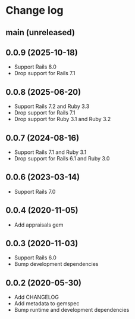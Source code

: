 # Change log

## main (unreleased)

## 0.0.9 (2025-10-18)

* Support Rails 8.0
* Drop support for Rails 7.1

## 0.0.8 (2025-06-20)

* Support Rails 7.2 and Ruby 3.3
* Drop support for Rails 7.1
* Drop support for Ruby 3.1 and Ruby 3.2

## 0.0.7 (2024-08-16)

* Support Rails 7.1 and Ruby 3.1
* Drop support for Rails 6.1 and Ruby 3.0

## 0.0.6 (2023-03-14)

* Support Rails 7.0

## 0.0.4 (2020-11-05)

* Add appraisals gem

## 0.0.3 (2020-11-03)

* Support Rails 6.0
* Bump development dependencies

## 0.0.2 (2020-05-30)

* Add CHANGELOG
* Add metadata to gemspec
* Bump runtime and development dependencies

